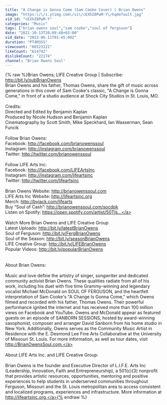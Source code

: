```yaml
---
title: "A Change is Gonna Come (Sam Cooke Cover) | Brian Owens"
image: "https:\/\/i.ytimg.com\/vi\/cEXhZ8PwM-Y\/hqdefault.jpg"
vid_id: "cEXhZ8PwM-Y"
categories: "Music"
tags: ["brian owens soul","sam cooke","soul of fergsuon"]
date: "2021-10-13T20:09:48+03:00"
vid_date: "2013-06-11T01:45:00Z"
duration: "PT4M35S"
viewcount: "66523121"
likeCount: "614742"
dislikeCount: "22174"
channel: "Brian Owens Soul"
---
```

{% raw %}Brian Owens; LIFE Creative Group | Subscribe: <a rel="nofollow" target="blank" href="http://bit.ly/subBrianOwens">http://bit.ly/subBrianOwens</a> <br />Brian Owens and his father, Thomas Owens, share the gift of music across generations in this cover of Sam Cooke's classic, &quot;A Change is Gonna Come,&quot; in front of a studio audience at Shock City Studios in St. Louis, MO. <br /><br />Credits:<br />Directed and Edited by Benjamin Kaplan<br />Produced by Nicole Hudson and Benjamin Kaplan<br />Cinematography by Scott Smith, Mike Speckhard, Ian Wasserman, Sean Funcik<br /><br />Follow Brian Owens:<br />Facebook: <a rel="nofollow" target="blank" href="http://facebook.com/brianowenssoul">http://facebook.com/brianowenssoul</a> <br />Instagram: <a rel="nofollow" target="blank" href="http://instagram.com/brianowenssoul">http://instagram.com/brianowenssoul</a>  <br />Twitter: <a rel="nofollow" target="blank" href="http://twitter.com/brianowenssoul">http://twitter.com/brianowenssoul</a> <br /><br />Follow LIFE Arts Inc:<br />Facebook: <a rel="nofollow" target="blank" href="http://facebook.com/LIFEArtsInc">http://facebook.com/LIFEArtsInc</a> <br />Instagram: <a rel="nofollow" target="blank" href="http://instagram.com/lifeartsinc">http://instagram.com/lifeartsinc</a> <br />Twitter: <a rel="nofollow" target="blank" href="http://twitter.com/lifeartsinc">http://twitter.com/lifeartsinc</a> <br /><br />Brian Owens Website: <a rel="nofollow" target="blank" href="http://brianowenssoul.com">http://brianowenssoul.com</a> <br />LIFE Arts Inc Website: <a rel="nofollow" target="blank" href="http://lifeartsinc.org">http://lifeartsinc.org</a> <br />Merch: <a rel="nofollow" target="blank" href="http://byjack.com/lifearts">http://byjack.com/lifearts</a> <br />Buy “Soul of Cash”: <a rel="nofollow" target="blank" href="http://brianowenssoul.com/socdpk">http://brianowenssoul.com/socdpk</a><br />Listen on Spotify: <a rel="nofollow" target="blank" href="https://open.spotify.com/artist/50TIs...">https://open.spotify.com/artist/50TIs...</a> <br /> <br />Watch More Brian Owens and LIFE Creative Group<br />Latest Uploads: <a rel="nofollow" target="blank" href="http://bit.ly/latestBrianOwens">http://bit.ly/latestBrianOwens</a>   <br />Soul of Ferguson: <a rel="nofollow" target="blank" href="http://bit.ly/FergBrianOwens">http://bit.ly/FergBrianOwens</a> <br />Soul of the Season: <a rel="nofollow" target="blank" href="http://bit.ly/seasonBrianOwens">http://bit.ly/seasonBrianOwens</a> <br />LIFE Creative Group: <a rel="nofollow" target="blank" href="http://bit.ly/LIFEBrianOwens">http://bit.ly/LIFEBrianOwens</a> <br />Popular Videos: <a rel="nofollow" target="blank" href="http://bit.ly/popularBrianOwens">http://bit.ly/popularBrianOwens</a> <br /><br /><br />About Brian Owens:<br /><br />Music and love define the artistry of singer, songwriter and dedicated community activist Brian Owens. These qualities radiate from all of his work, including his duet with five time Grammy-winning and legendary vocalist Michael McDonald on SOUL OF FERGUSON, and the heartfelt interpretation of Sam Cooke's &quot;A Change Is Gonna Come,&quot; which Owens filmed and recorded with his father, Thomas Owens. Their powerful performance ignited the internet and has received more than 100 million views on Facebook and YouTube. Owens and McDonald appear as featured guests on an episode of SANBORN SESSIONS, hosted by award-winning saxophonist, composer and arranger David Sanborn from his home studio in New York. Additionally, Owens serves as the Community Music Artist in Residence with the E. Desmond Lee Fine Arts Collaborative at the University of Missouri St. Louis. For more information, as well as tour dates, visit <a rel="nofollow" target="blank" href="http://BrianOwensSoul.com.">http://BrianOwensSoul.com.</a><br /><br />About LIFE Arts Inc. and LIFE Creative Group:<br /><br />Brian Owens is the founder and Executive Director of L.I.F.E. Arts Inc (Leadership, Innovation, Faith and Entrepreneurship), a 501(c)(3) nonprofit that provides artistic resources, opportunities, mentoring and positive experiences to help students in underserved communities throughout Ferguson, Missouri and the St. Louis metropolitan area to access consistent and localized programs, experiences and infrastructure. More information at <a rel="nofollow" target="blank" href="http://lifeartsinc.org.">http://lifeartsinc.org.</a>{% endraw %}
